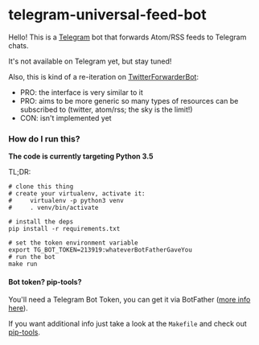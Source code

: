 # telegram-universal-feed-bot
Hello! This is a [Telegram](https://telegram.org) bot that forwards Atom/RSS feeds to Telegram chats.

It's not available on Telegram yet, but stay tuned!

Also, this is kind of a re-iteration on [TwitterForwarderBot](https://github.com/franciscod/telegram-twitter-forwarder-bot):
 - PRO: the interface is very similar to it
 - PRO: aims to be more generic so many types of resources can be subscribed to (twitter, atom/rss; the sky is the limit!)
 - CON: isn't implemented yet


### How do I run this?

**The code is currently targeting Python 3.5**

TL;DR:

```
# clone this thing
# create your virtualenv, activate it:
#     virtualenv -p python3 venv
#     . venv/bin/activate

# install the deps
pip install -r requirements.txt

# set the token environment variable
export TG_BOT_TOKEN=213919:whateverBotFatherGaveYou
# run the bot
make run
```


#### Bot token? pip-tools?

You'll need a Telegram Bot Token, you can get it via BotFather ([more info here](https://core.telegram.org/bots)).

If you want additional info just take a look at the `Makefile` and check out [pip-tools](https://github.com/nvie/pip-tools).
